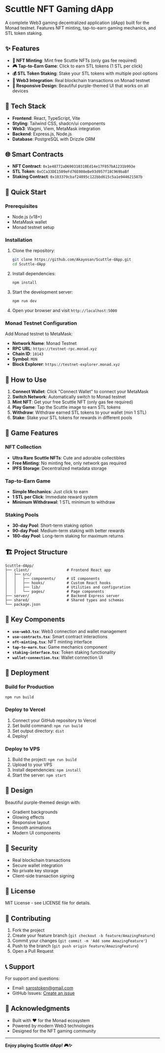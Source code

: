 # Scuttle NFT Gaming dApp

A complete Web3 gaming decentralized application (dApp) built for the Monad testnet. Features NFT minting, tap-to-earn gaming mechanics, and STL token staking.

## ✨ Features

- **🎨 NFT Minting**: Mint free Scuttle NFTs (only gas fee required)
- **🎮 Tap-to-Earn Game**: Click to earn STL tokens (1 STL per click)
- **💰 STL Token Staking**: Stake your STL tokens with multiple pool options
- **🔗 Web3 Integration**: Real blockchain transactions on Monad testnet
- **📱 Responsive Design**: Beautiful purple-themed UI that works on all devices

## 🔧 Tech Stack

- **Frontend**: React, TypeScript, Vite
- **Styling**: Tailwind CSS, shadcn/ui components
- **Web3**: Wagmi, Viem, MetaMask integration
- **Backend**: Express.js, Node.js
- **Database**: PostgreSQL with Drizzle ORM

## 🌐 Smart Contracts

- **NFT Contract**: `0x1e48772aD690310310Ed14e17F857bA1231b993e`
- **STL Token**: `0xCCa33DE1509eFd76E008eBe93d957f18C969baBf`
- **Staking Contract**: `0x103379cbaf24895c122bbd615c5a1e944621587b`

## 🚀 Quick Start

### Prerequisites

- Node.js (v18+)
- MetaMask wallet
- Monad testnet setup

### Installation

1. Clone the repository:
   ```bash
   git clone https://github.com/Akayosan/Scuttle-dApp.git
   cd Scuttle-dApp
   ```

2. Install dependencies:
   ```bash
   npm install
   ```

3. Start the development server:
   ```bash
   npm run dev
   ```

4. Open your browser and visit `http://localhost:5000`

### Monad Testnet Configuration

Add Monad testnet to MetaMask:
- **Network Name**: Monad Testnet
- **RPC URL**: `https://testnet-rpc.monad.xyz`
- **Chain ID**: `10143`
- **Symbol**: `MON`
- **Block Explorer**: `https://testnet-explorer.monad.xyz`

## 🎯 How to Use

1. **Connect Wallet**: Click "Connect Wallet" to connect your MetaMask
2. **Switch Network**: Automatically switch to Monad testnet
3. **Mint NFT**: Get your free Scuttle NFT (only gas fee required)
4. **Play Game**: Tap the Scuttle image to earn STL tokens
5. **Withdraw**: Withdraw earned STL tokens to your wallet (min 1 STL)
6. **Stake**: Stake your STL tokens for rewards in different pools

## 💎 Game Features

### NFT Collection
- **Ultra Rare Scuttle NFTs**: Cute and adorable collectibles
- **Free Minting**: No minting fee, only network gas required
- **IPFS Storage**: Decentralized metadata storage

### Tap-to-Earn Game
- **Simple Mechanics**: Just click to earn
- **1 STL per Click**: Immediate reward system
- **Minimum Withdrawal**: 1 STL minimum to withdraw

### Staking Pools
- **30-day Pool**: Short-term staking option
- **90-day Pool**: Medium-term staking with better rewards
- **180-day Pool**: Long-term staking for maximum returns

## 🏗️ Project Structure

```
Scuttle-dApp/
├── client/                 # Frontend React app
│   ├── src/
│   │   ├── components/     # UI components
│   │   ├── hooks/          # Custom React hooks
│   │   ├── lib/            # Utilities and configuration
│   │   └── pages/          # Page components
├── server/                 # Backend Express server
├── shared/                 # Shared types and schemas
└── package.json
```

## 🌟 Key Components

- **`use-web3.tsx`**: Web3 connection and wallet management
- **`use-contracts.tsx`**: Smart contract interactions
- **`nft-minting.tsx`**: NFT minting interface
- **`tap-to-earn.tsx`**: Game mechanics component
- **`staking-interface.tsx`**: Token staking functionality
- **`wallet-connection.tsx`**: Wallet connection UI

## 🚀 Deployment

### Build for Production

```bash
npm run build
```

### Deploy to Vercel

1. Connect your GitHub repository to Vercel
2. Set build command: `npm run build`
3. Set output directory: `dist`
4. Deploy!

### Deploy to VPS

1. Build the project: `npm run build`
2. Upload to your VPS
3. Install dependencies: `npm install`
4. Start the server: `npm start`

## 🎨 Design

Beautiful purple-themed design with:
- Gradient backgrounds
- Glowing effects
- Responsive layout
- Smooth animations
- Modern UI components

## 🔐 Security

- Real blockchain transactions
- Secure wallet integration
- No private key storage
- Client-side transaction signing

## 📄 License

MIT License - see LICENSE file for details.

## 🤝 Contributing

1. Fork the project
2. Create your feature branch (`git checkout -b feature/AmazingFeature`)
3. Commit your changes (`git commit -m 'Add some AmazingFeature'`)
4. Push to the branch (`git push origin feature/AmazingFeature`)
5. Open a Pull Request

## 📞 Support

For support and questions:
- Email: sarostoken@gmail.com
- GitHub Issues: [Create an issue](https://github.com/Akayosan/Scuttle-dApp/issues)

## 🌟 Acknowledgments

- Built with ❤️ for the Monad ecosystem
- Powered by modern Web3 technologies
- Designed for the NFT gaming community

---

**Enjoy playing Scuttle dApp! 🎮✨**
